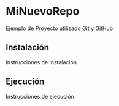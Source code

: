 # MiNuevoRepo

Ejemplo de Proyecto utilizado Git y GitHub

## Instalación

Instrucciones de instalación

## Ejecución

Instrucciones de ejecución